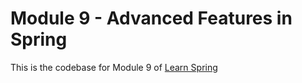 # Module 9 - Advanced Features in Spring

This is the codebase for Module 9 of [Learn Spring](https://www.baeldung.com/learn-spring-course)
